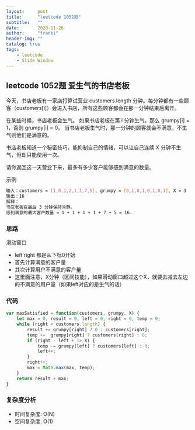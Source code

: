 ```yaml
---
layout:     post
title:      "leetcode 1052题"
subtitle:   ""
date:       2020-11-26
author:     "franki"
header-img: ""
catalog: true
tags:
    - leetcode
    - Slide Window
---
```


## leetcode 1052题 爱生气的书店老板

今天，书店老板有一家店打算试营业 customers.length 分钟。每分钟都有一些顾客（customers[i]）会进入书店，所有这些顾客都会在那一分钟结束后离开。

在某些时候，书店老板会生气。 如果书店老板在第 i 分钟生气，那么 grumpy[i] = 1，否则 grumpy[i] = 0。 当书店老板生气时，那一分钟的顾客就会不满意，不生气则他们是满意的。

书店老板知道一个秘密技巧，能抑制自己的情绪，可以让自己连续 X 分钟不生气，但却只能使用一次。

请你返回这一天营业下来，最多有多少客户能够感到满意的数量。

示例

```bash
输入：customers = [1,0,1,2,1,1,7,5], grumpy = [0,1,0,1,0,1,0,1], X = 3
输出：16
解释：
书店老板在最后 3 分钟保持冷静。
感到满意的最大客户数量 = 1 + 1 + 1 + 1 + 7 + 5 = 16.
```

### 思路

滑动窗口

- left right 都是从下标0开始
- 首先计算满意的客户量
- 其次计算用户不满意的客户量
- 这里面注意，X分钟（区间技能），如果滑动窗口超过这个X，就要去减去左边的不满意的用户量（如果left对应的是生气的话）

### 代码

```js
var maxSatisfied = function(customers, grumpy, X) {
    let max = 0, result = 0, left = 0, right = 0, temp = 0;
    while (right < customers.length) {
        result += grumpy[right] ? 0 : customers[right];
        temp +=  grumpy[right] ? customers[right] : 0;
        if (right - left + 1> X) {
            temp -= grumpy[left] ? customers[left] : 0;
            left++;
        }
        right++;
        max = Math.max(max, temp);
    }
    return result + max;
}
```

### 复杂度分析

- 时间复杂度: O(N)
- 空间复杂度: O(1)
